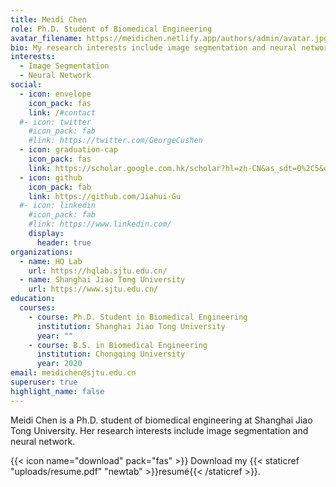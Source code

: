 ```yaml
---
title: Meidi Chen
role: Ph.D. Student of Biomedical Engineering
avatar_filename: https://meidichen.netlify.app/authors/admin/avatar.jpg
bio: My research interests include image segmentation and neural network.
interests:
  - Image Segmentation
  - Neural Network
social:
  - icon: envelope
    icon_pack: fas
    link: /#contact
  #- icon: twitter
    #icon_pack: fab
    #link: https://twitter.com/GeorgeCushen
  - icon: graduation-cap
    icon_pack: fas
    link: https://scholar.google.com.hk/scholar?hl=zh-CN&as_sdt=0%2C5&q=meidi+chen&btnG=
  - icon: github
    icon_pack: fab
    link: https://github.com/Jiahui-Gu
  #- icon: linkedin
    #icon_pack: fab
    #link: https://www.linkedin.com/
    display:
      header: true
organizations:
  - name: HQ Lab
    url: https://hqlab.sjtu.edu.cn/
  - name: Shanghai Jiao Tong University
    url: https://www.sjtu.edu.cn/
education:
  courses:
    - course: Ph.D. Student in Biomedical Engineering
      institution: Shanghai Jiao Tong University
      year: ""
    - course: B.S. in Biomedical Engineering
      institution: Chongqing University
      year: 2020
email: meidichen@sjtu.edu.cn
superuser: true
highlight_name: false
---
```

Meidi Chen is a Ph.D. student of biomedical engineering at Shanghai Jiao Tong University. Her research interests include image segmentation and neural network. 

{{< icon name="download" pack="fas" >}} Download my {{< staticref "uploads/resume.pdf" "newtab" >}}resumé{{< /staticref >}}.